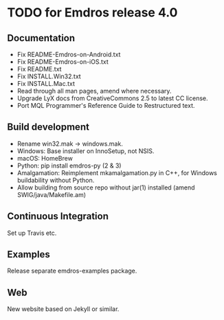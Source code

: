 # TODO for Emdros release 4.0

## Documentation

- Fix README-Emdros-on-Android.txt
- Fix README-Emdros-on-iOS.txt
- Fix README.txt
- Fix INSTALL.Win32.txt
- Fix INSTALL.Mac.txt
- Read through all man pages, amend where necessary.
- Upgrade LyX docs from CreativeCommons 2.5 to latest CC license.
- Port MQL Programmer's Reference Guide to Restructured text.


## Build development
- Rename win32.mak -> windows.mak.
- Windows: Base installer on InnoSetup, not NSIS.
- macOS: HomeBrew
- Python: pip install emdros-py (2 & 3)
- Amalgamation: Reimplement mkamalgamation.py in C++, for Windows
  buildability without Python.
- Allow building from source repo without jar(1) installed (amend
  SWIG/java/Makefile.am)

## Continuous Integration

Set up Travis etc.

## Examples

Release separate emdros-examples package.

## Web

New website based on Jekyll or similar.

